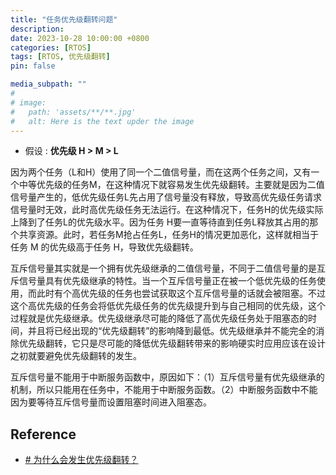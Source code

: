 ```yaml
---
title: "任务优先级翻转问题"
description: 
date: 2023-10-28 10:00:00 +0800
categories: [RTOS]
tags: [RTOS, 优先级翻转]
pin: false

media_subpath: ""
#
# image:
#   path: 'assets/**/**.jpg'
#   alt: Here is the text upder the image
---
```


- 假设 : **优先级 H > M > L**

因为两个任务（L和H）使用了同一个二值信号量，而在这两个任务之间，又有一个中等优先级的任务M，在这种情况下就容易发生优先级翻转。主要就是因为二值信号量产生的，低优先级任务L先占用了信号量没有释放，导致高优先级任务请求信号量时无效，此时高优先级任务无法运行。在这种情况下，任务H的优先级实际上降到了任务L的优先级水平。因为任务 H要一直等待直到任务L释放其占用的那个共享资源。此时，若任务M抢占任务L，任务H的情况更加恶化，这样就相当于任务 M 的优先级高于任务 H，导致优先级翻转。

互斥信号量其实就是一个拥有优先级继承的二值信号量，不同于二值信号量的是互斥信号量具有优先级继承的特性。当一个互斥信号量正在被一个低优先级的任务使用，而此时有个高优先级的任务也尝试获取这个互斥信号量的话就会被阻塞。不过这个高优先级的任务会将低优先级任务的优先级提升到与自己相同的优先级，这个过程就是优先级继承。优先级继承尽可能的降低了高优先级任务处于阻塞态的时间，并且将已经出现的“优先级翻转”的影响降到最低。优先级继承并不能完全的消除优先级翻转，它只是尽可能的降低优先级翻转带来的影响硬实时应用应该在设计之初就要避免优先级翻转的发生。

互斥信号量不能用于中断服务函数中，原因如下：（1）互斥信号量有优先级继承的机制，所以只能用在任务中，不能用于中断服务函数。（2）中断服务函数中不能因为要等待互斥信号量而设置阻塞时间进入阻塞态。

## Reference
- [# 为什么会发生优先级翻转？](https://blog.csdn.net/dingyc_ee/article/details/104115367)
